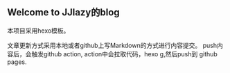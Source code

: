 ## Welcome to JJlazy的blog

本项目采用hexo模板。

文章更新方式采用本地或者github上写Markdown的方式进行内容提交。
push内容后，会触发github action, action中会拉取代码，hexo g,然后push到 github pages.
